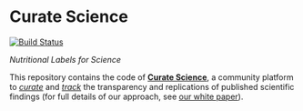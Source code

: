 Curate Science
==============
[![Build Status](https://travis-ci.org/ScienceCommons/curate_science.svg?branch=master)](https://travis-ci.org/ScienceCommons/curate_science)

<i>Nutritional Labels for Science</i>

<p>This repository contains the code of <strong><a href="http://CurateScience.org">Curate Science</a></strong>, a community  platform to <i><u>curate</u></i> and <i><u>track</u></i> the transparency and replications of published scientific findings (for full details of our approach, see <a href="https://osf.io/preprints/psyarxiv/uwmr8" target="_blank">our white paper</a>).</p>
